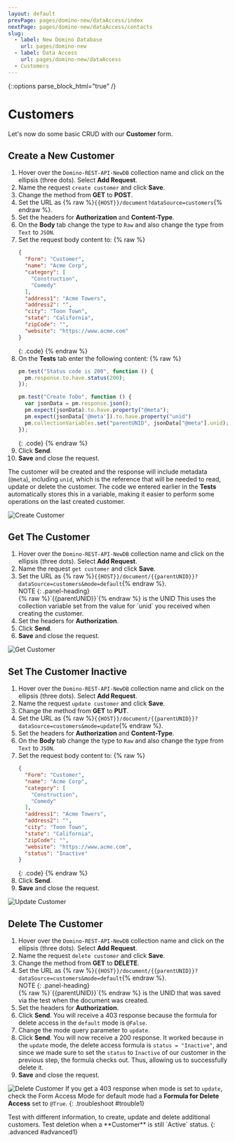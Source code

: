 ```yaml
---
layout: default
prevPage: pages/domino-new/dataAccess/index
nextPage: pages/domino-new/dataAccess/contacts
slug:
  - label: New Domino Database
    url: pages/domino-new
  - label: Data Access
    url: pages/domino-new/dataAccess
  - Customers
---
```


{::options parse_block_html="true" /}

# Customers

Let's now do some basic CRUD with our **Customer** form.

## Create a New Customer

1. Hover over the `Domino-REST-API-NewDB` collection name and click on the ellipsis (three dots). Select **Add Request**.
2. Name the request `create customer` and click **Save**.
3. Change the method from **GET** to **POST**.
4. Set the URL as {% raw %}`{{HOST}}/document?dataSource=customers`{% endraw %}.
5. Set the headers for **Authorization** and **Content-Type**.
6. On the **Body** tab change the type to `Raw` and also change the type from `Text` to `JSON`.
7. Set the request body content to:
    {% raw %}
    ~~~json
    {
      "Form": "Customer",
      "name": "Acme Corp",
      "category": [
        "Construction",
        "Comedy"
      ],
      "address1": "Acme Towers",
      "address2": "",
      "city": "Toon Town",
      "state": "California",
      "zipCode": "",
      "website": "https://www.acme.com"
    }
    ~~~
    {: .code}
    {% endraw %}
8. On the **Tests** tab enter the following content:
    {% raw %}
    ~~~javascript
    pm.test("Status code is 200", function () {
      pm.response.to.have.status(200);
    });

    pm.test("Create ToDo", function () {
      var jsonData = pm.response.json();
      pm.expect(jsonData).to.have.property("@meta");
      pm.expect(jsonData['@meta']).to.have.property("unid")
      pm.collectionVariables.set("parentUNID", jsonData["@meta"].unid);
    });
    ~~~
    {: .code}
    {% endraw %}
9. Click **Send**.
10. **Save** and close the request.

The customer will be created and the response will include metadata (`@meta`), including `unid`, which is the reference that will be needed to read, update or delete the customer. The code we entered earlier in the **Tests** automatically stores this in a variable, making it easier to perform some operations on the last created customer.

![Create Customer](../images/data/post_customer.png)

## Get The Customer

1. Hover over the `Domino-REST-API-NewDB` collection name and click on the ellipsis (three dots). Select **Add Request**.  
2. Name the request `get customer` and click **Save**.
3. Set the URL as {% raw %}`{{HOST}}/document/{{parentUNID}}?dataSource=customers&mode=default`{% endraw %}.
    <div class="panel panel-info">
    NOTE
    {: .panel-heading}
    <div class="panel-body">
    {% raw %}`{{parentUNID}}`{% endraw %} is the UNID 
    This uses the collection variable set from the value for `unid` you received when creating the customer.
    </div>
    </div>
4. Set the headers for **Authorization**.
5. Click **Send**.
6. **Save** and close the request.

![Get Customer](../images/data/get_customer.png)

## Set The Customer Inactive

1. Hover over the `Domino-REST-API-NewDB` collection name and click on the ellipsis (three dots). Select **Add Request**.  
2. Name the request `update customer` and click **Save**.
3. Change the method from **GET** to **PUT**.
4. Set the URL as {% raw %}`{{HOST}}/document/{{parentUNID}}?dataSource=customers&mode=update`{% endraw %}.
5. Set the headers for **Authorization** and **Content-Type**.
6. On the **Body** tab change the type to `Raw` and also change the type from `Text` to `JSON`.
7. Set the request body content to:
    {% raw %}
    ~~~json
    {
      "Form": "Customer",
      "name": "Acme Corp",
      "category": [
        "Construction",
        "Comedy"
      ],
      "address1": "Acme Towers",
      "address2": "",
      "city": "Toon Town",
      "state": "California",
      "zipCode": "",
      "website": "https://www.acme.com",
      "status": "Inactive"
    }
    ~~~
    {: .code}
    {% endraw %}
8. Click **Send**.
9. **Save** and close the request.

![Update Customer](../images/data/update_customer.png)

## Delete The Customer

1. Hover over the `Domino-REST-API-NewDB` collection name and click on the ellipsis (three dots). Select **Add Request**.
2. Name the request `delete customer` and click **Save**.
3. Change the method from **GET** to **DELETE**.
4. Set the URL as {% raw %}`{{HOST}}/document/{{parentUNID}}?dataSource=customers&mode=default`{% endraw %}.
    <div class="panel panel-info">
    NOTE
    {: .panel-heading}
    <div class="panel-body">
    {% raw %}`{{parentUNID}}`{% endraw %} is the UNID that was saved via the test when the document was created.
    </div>
    </div>
5. Set the headers for **Authorization**.
6. Click **Send**. You will receive a 403 response because the formula for delete access in the `default` mode is `@False`.
7. Change the mode query parameter to `update`.
8. Click **Send**. You will now receive a 200 response. It worked because in the `update` mode, the delete access formula is `status = "Inactive"`, and since we made sure to set the `status` to `Inactive` of our customer in the previous step, the formula checks out. Thus, allowing us to successfully delete it.
9. **Save** and close the request.

![Delete Customer](../images/data/delete_customer.png)
If you get a 403 response when mode is set to `update`, check the Form Access Mode for default mode had a **Formula for Delete Access** set to `@True`.
{: .troubleshoot #trouble1}
<p/>
Test with different information, to create, update and delete additional customers. Test deletion when a **Customer** is still `Active` status.
{: .advanced #advanced1}
<br/>
